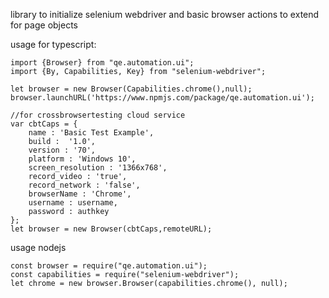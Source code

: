 library to initialize selenium webdriver and basic browser actions to extend for page objects

usage for typescript:
```
import {Browser} from "qe.automation.ui";
import {By, Capabilities, Key} from "selenium-webdriver";

let browser = new Browser(Capabilities.chrome(),null);
browser.launchURL('https://www.npmjs.com/package/qe.automation.ui');

//for crossbrowsertesting cloud service
var cbtCaps = {
    name : 'Basic Test Example',
    build :  '1.0',
    version : '70', 
    platform : 'Windows 10', 
    screen_resolution : '1366x768',
    record_video : 'true',
    record_network : 'false',
    browserName : 'Chrome',
    username : username,
    password : authkey
};
let browser = new Browser(cbtCaps,remoteURL);
```

usage nodejs
```
const browser = require("qe.automation.ui");
const capabilities = require("selenium-webdriver");
let chrome = new browser.Browser(capabilities.chrome(), null);


```
